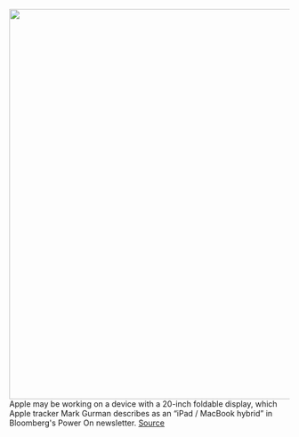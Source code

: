 <img src='https://cdn.vox-cdn.com/thumbor/BQ_WqmomM8MVrqXQ2IPnSbTKrbQ=/0x0:2040x1360/1200x800/filters:focal(857x517:1183x843)/cdn.vox-cdn.com/uploads/chorus_image/image/70557276/acastro_170731_1777_0003_v1.0.jpg' width='700px' /><br/>
Apple may be working on a device with a 20-inch foldable display, which Apple tracker Mark Gurman describes as an “iPad / MacBook hybrid” in Bloomberg's Power On newsletter.
<a href='https://www.theverge.com/2022/2/27/22953546/apple-reportedly-working-device-foldable-20-inch-display-rumors'> Source <a/>